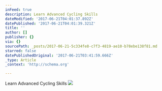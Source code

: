```yaml
---
inFeed: true
description: Learn Advanced Cycling Skills
dateModified: '2017-06-21T04:01:37.892Z'
datePublished: '2017-06-21T04:01:39.321Z'
title: ''
author: []
publisher: {}
via: {}
sourcePath: _posts/2017-06-21-5c334fe8-c7f3-4819-ae10-b78ebe138f81.md
starred: false
datePublishedOriginal: '2017-06-21T03:41:59.666Z'
_type: Article
_context: 'http://schema.org'

---
```

Learn Advanced Cycling Skills
![](https://the-grid-user-content.s3-us-west-2.amazonaws.com/ff738a5d-5215-4913-a953-6a5e02109a07.jpg)